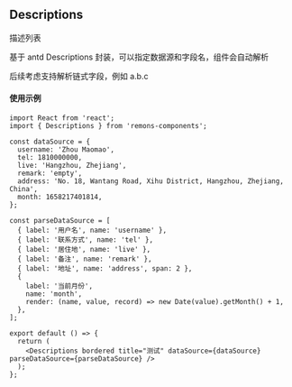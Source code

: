 ## Descriptions

描述列表

基于 antd Descriptions 封装，可以指定数据源和字段名，组件会自动解析

<Alert type="info">
  后续考虑支持解析链式字段，例如 a.b.c
</Alert>

#### 使用示例

```tsx
import React from 'react';
import { Descriptions } from 'remons-components';

const dataSource = {
  username: 'Zhou Maomao',
  tel: 1810000000,
  live: 'Hangzhou, Zhejiang',
  remark: 'empty',
  address: 'No. 18, Wantang Road, Xihu District, Hangzhou, Zhejiang, China',
  month: 1658217401814,
};

const parseDataSource = [
  { label: '用户名', name: 'username' },
  { label: '联系方式', name: 'tel' },
  { label: '居住地', name: 'live' },
  { label: '备注', name: 'remark' },
  { label: '地址', name: 'address', span: 2 },
  {
    label: '当前月份',
    name: 'month',
    render: (name, value, record) => new Date(value).getMonth() + 1,
  },
];

export default () => {
  return (
    <Descriptions bordered title="测试" dataSource={dataSource} parseDataSource={parseDataSource} />
  );
};
```

<API exports='["IPropsOptions", "DescriptionsItemType"]'></API>
